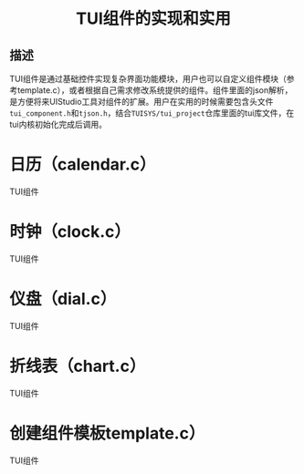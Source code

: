 <h1 align="center"> TUI组件的实现和实用 </h1>

## 描述
TUI组件是通过基础控件实现复杂界面功能模块，用户也可以自定义组件模块（参考template.c），或者根据自己需求修改系统提供的组件。组件里面的json解析，是方便将来UIStudio工具对组件的扩展。用户在实用的时候需要包含头文件`tui_component.h`和`tjson.h`，结合`TUISYS/tui_project`仓库里面的tui库文件，在tui内核初始化完成后调用。

# 日历（calendar.c）
TUI组件
# 时钟（clock.c）
TUI组件
# 仪盘（dial.c）
TUI组件
# 折线表（chart.c）
TUI组件
# 创建组件模板template.c）
TUI组件

